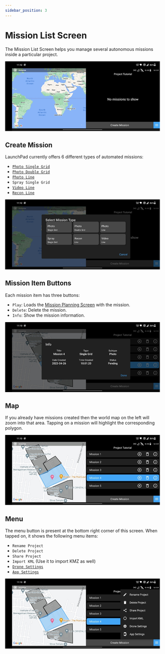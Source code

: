 ```yaml
---
sidebar_position: 3
---
```


# Mission List Screen

The Mission List Screen helps you manage several autonomous missions inside a particular project.

![Intro](./img/mission-list-screen-intro.jpg)

## Create Mission

LaunchPad currently offers 6 different types of automated missions:

- [`Photo Single Grid`](../mission-planning/single-grid-photo.md)
- [`Photo Double Grid`](../mission-planning/double-grid-photo.md)
- [`Photo Line`](../mission-planning/line-photo.md)
- `Spray Single Grid`
- [`Video Line`](../mission-planning/line-video.md)
- [`Recon Line`](../mission-planning/line-recon.md)

![Create Mission](./img/mission-list-screen-create-mission.jpg)

## Mission Item Buttons

Each mission item has three buttons:

- `Play`: Loads the [Mission Planning Screen](./mission-planning-screen.md) with the mission.
- `Delete`: Delete the mission.
- `Info`: Show the mission information.

![Mission Info](./img/mission-list-screen-mission-info.jpg)

## Map

If you already have missions created then the world map on the left will zoom into that area. Tapping on a mission will
highlight the corresponding polygon.

![Map](./img/mission-list-screen-map.jpg)

## Menu

The menu button is present at the bottom right corner of this screen. When tapped on, it shows the following menu items:

- `Rename Project`
- `Delete Project`
- `Share Project`
- `Import KML` (Use it to import KMZ as well)
- [`Drone Settings`](/launchpad/settings/drone-settings.md)
- [`App Settings`](/launchpad/settings/app-settings.md)

![Menu](./img/mission-list-screen-menu.jpg)

